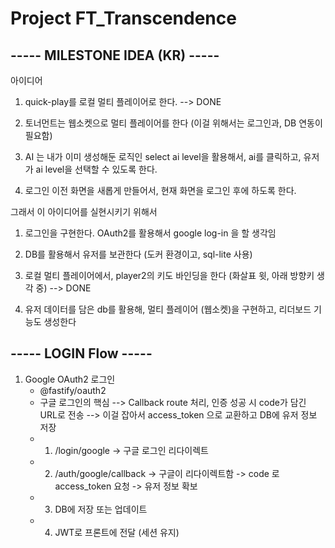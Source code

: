 # Project FT_Transcendence

## ----- MILESTONE IDEA (KR) -----

아이디어

1. quick-play를 로컬 멀티 플레이어로 한다. --> DONE

2. 토너먼트는 웹소켓으로 멀티 플레이어를 한다 (이걸 위해서는 로그인과, DB 연동이 필요함)

3. AI 는 내가 이미 생성해둔 로직인 select ai level을 활용해서, ai를 클릭하고, 유저가 ai level을 선택할 수 있도록 한다.

4. 로그인 이전 화면을 새롭게 만들어서, 현재 화면을 로그인 후에 하도록 한다.


그래서 이 아이디어를 실현시키기 위해서


1. 로그인을 구현한다. OAuth2를 활용해서 google log-in 을 할 생각임

2. DB를 활용해서 유저를 보관한다 (도커 환경이고, sql-lite 사용)

3. 로컬 멀티 플레이어에서, player2의 키도 바인딩을 한다 (화살표 윗, 아래 방향키 생각 중) --> DONE

4. 유저 데이터를 담은 db를 활용해, 멀티 플레이어 (웹소켓)을 구현하고, 리더보드 기능도 생성한다


## ----- LOGIN Flow -----
1. Google OAuth2 로그인
	- @fastify/oauth2
	- 구글 로그인의 핵심 --> Callback route 처리, 인증 성공 시 code가 담긴 URL로 전송 --> 이걸 잡아서 access_token 으로 교환하고 DB에 유저 정보 저장
	- 1. /login/google -> 구글 로그인 리다이렉트
	- 2. /auth/google/callback -> 구글이 리다이렉트함 -> code 로 access_token 요청 -> 유저 정보 확보
	- 3. DB에 저장 또는 업데이트
	- 4. JWT로 프론트에 전달 (세션 유지)
